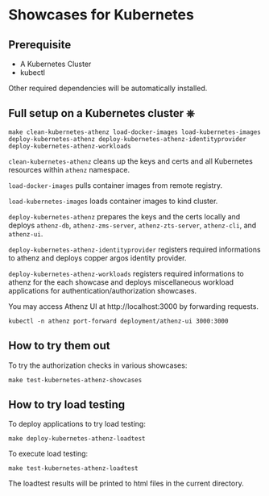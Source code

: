 # Showcases for Kubernetes

## Prerequisite

- A Kubernetes Cluster
- kubectl

Other required dependencies will be automatically installed.

## Full setup on a Kubernetes cluster ⎈

```
make clean-kubernetes-athenz load-docker-images load-kubernetes-images deploy-kubernetes-athenz deploy-kubernetes-athenz-identityprovider deploy-kubernetes-athenz-workloads
```

`clean-kubernetes-athenz` cleans up the keys and certs and all Kubernetes resources within `athenz` namespace.

`load-docker-images` pulls container images from remote registry.

`load-kubernetes-images` loads container images to kind cluster.

`deploy-kubernetes-athenz` prepares the keys and the certs locally and deploys `athenz-db`, `athenz-zms-server`, `athenz-zts-server`, `athenz-cli`, and `athenz-ui`.

`deploy-kubernetes-athenz-identityprovider` registers required informations to athenz and deploys copper argos identity provider.

`deploy-kubernetes-athenz-workloads` registers required informations to athenz for the each showcase and deploys miscellaneous workload applications for authentication/authorization showcases.

You may access Athenz UI at http://localhost:3000 by forwarding requests.

```
kubectl -n athenz port-forward deployment/athenz-ui 3000:3000
```

## How to try them out

To try the authorization checks in various showcases:

```
make test-kubernetes-athenz-showcases
```

## How to try load testing

To deploy applications to try load testing:

```
make deploy-kubernetes-athenz-loadtest
```

To execute load testing:

```
make test-kubernetes-athenz-loadtest
```

The loadtest results will be printed to html files in the current directory.

